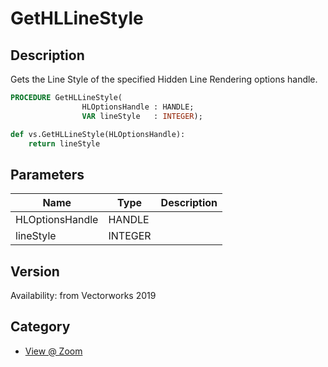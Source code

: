# GetHLLineStyle

## Description
Gets the Line Style of the specified Hidden Line Rendering options handle.

```pascal
PROCEDURE GetHLLineStyle(
				HLOptionsHandle : HANDLE;
				VAR lineStyle   : INTEGER);
```

```python
def vs.GetHLLineStyle(HLOptionsHandle):
    return lineStyle
```

## Parameters
|Name|Type|Description|
|---|---|---|
|HLOptionsHandle|HANDLE|   |
|lineStyle|INTEGER|   |

## Version
Availability: from Vectorworks 2019

## Category
* [View @ Zoom](../Categories/View%20-%20Zoom.md)
